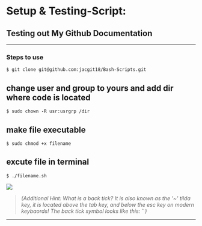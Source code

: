 # Setup & Testing-Script:

## Testing out My Github Documentation

<hr>

### Steps to use
    $ git clone git@github.com:jacgit18/Bash-Scripts.git
    
## change user and group to yours and add dir where code is located
    $ sudo chown -R usr:usrgrp /dir
## make file executable
    $ sudo chmod +x filename
## excute file in terminal
    $ ./filename.sh
    



<img src="https://i.pinimg.com/originals/7e/dc/1c/7edc1cf31629edd5b96e275a7d95d0e5.gif" />


>*(Additional Hint: What is a back tick? It is also known as the '~' tilda key, 
it is located above the tab key, and below the esc key on modern keybaords! 
The back tick symbol looks like this: **`** )*

<hr>
